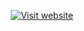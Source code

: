 <div align="center">

<a href="https://anticope.ml/"><img src="https://user-images.githubusercontent.com/18114966/210327943-c99b23b9-5a85-4040-91bb-e490728bd7ee.png" alt="Visit website"></a>

</div>

